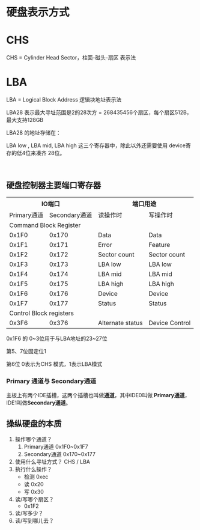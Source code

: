 # 硬盘表示方式



# CHS

CHS = Cylinder Head Sector，柱面-磁头-扇区 表示法





# LBA 

LBA = Logical Block Address 逻辑块地址表示法



LBA28 表示最大寻址范围是2的28次方 = 268435456个扇区，每个扇区512B，最大支持128GB



LBA28 的地址存储在：

LBA low , LBA mid, LBA high 这三个寄存器中，除此以外还需要使用 device寄存的低4位来凑齐 28位。

​	

## 硬盘控制器主要端口寄存器



<table>
  <tr>
  	<th colspan="2">IO端口</th>
  	<th colspan="2">端口用途</th>
  </tr>
  <tr>
    <td>Primary通道</td>
    <td>Secondary通道</td>
    <td>读操作时</td>
    <td>写操作时</td>
  </tr>
  <tr>
    <td colspan="4">
			Command Block Register
    </td>
  </tr>
  <tr>
		<td>0x1F0</td>
    <td>0x170</td>
    <td>Data</td>
    <td>Data</td>
  </tr>
  <tr>
		<td>0x1F1</td>
    <td>0x171</td>
    <td>Error</td>
    <td>Feature</td>
  </tr>
  <tr>
		<td>0x1F2</td>
    <td>0x172</td>
    <td>Sector count</td>
    <td>Sector count</td>
  </tr>
  <tr>
		<td>0x1F3</td>
    <td>0x173</td>
    <td>LBA low</td>
    <td>LBA low</td>
  </tr>
  <tr>
		<td>0x1F4</td>
    <td>0x174</td>
    <td>LBA mid</td>
    <td>LBA mid</td>
  </tr>
  <tr>
		<td>0x1F5</td>
    <td>0x175</td>
    <td>LBA high</td>
    <td>LBA high</td>
  </tr>
  <tr>
		<td>0x1F6</td>
    <td>0x176</td>
    <td>Device</td>
    <td>Device</td>
  </tr>
  <tr>
		<td>0x1F7</td>
    <td>0x177</td>
    <td>Status</td>
    <td>Status</td>
  </tr>
  <tr>
  	<td colspan="4">
    	Control Block registers
    </td>
  </tr>
  <tr>
		<td>0x3F6</td>
    <td>0x376</td>
    <td>Alternate status</td>
    <td>Device Control</td>
  </tr>
</table>


0x1F6 的 0~3位用于与LBA地址的23~27位

第5、7位固定位1

第6位 0表示为CHS 模式，1表示LBA模式




### Primary 通道与 Secondary通道

主板上有两个IDE插槽，这两个插槽也叫做**通道**，其中IDE0叫做 **Primary通道**，IDE1叫做**Secondary通道**。



## 操纵硬盘的本质

1. 操作哪个通道？ 
   1. Primary通道 0x1F0~0x1F7
   2. Secondary通道 0x170~0x177
2. 使用什么寻址方式？ CHS / LBA
3. 执行什么操作？
   - 检测  0xec
   - 读  0x20
   - 写  0x30
4. 读/写哪个扇区？
   - 0x1F2
5. 读/写多少？
6. 读/写到哪儿去？
